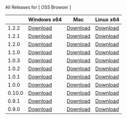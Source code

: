 All Releases for [ OSS Browser ]

  ||Windows x64| Mac |Linux x64|
  |-----|-----|---------|--------|
|1.2.2|[Download](http://luogc.oss-cn-hangzhou.aliyuncs.com/oss-browser-publish/1.2.2/oss-browser-win32-x64.zip) | [Download](http://luogc.oss-cn-hangzhou.aliyuncs.com/oss-browser-publish/1.2.2/oss-browser.dmg) | [Download](http://luogc.oss-cn-hangzhou.aliyuncs.com/oss-browser-publish/1.2.2/oss-browser-linux-x64.zip) |
|1.2.1|[Download](http://luogc.oss-cn-hangzhou.aliyuncs.com/oss-browser-publish/1.2.1/oss-browser-win32-x64.zip) | [Download](http://luogc.oss-cn-hangzhou.aliyuncs.com/oss-browser-publish/1.2.1/oss-browser.dmg) | [Download](http://luogc.oss-cn-hangzhou.aliyuncs.com/oss-browser-publish/1.2.1/oss-browser-linux-x64.zip) |
|1.2.0|[Download](http://luogc.oss-cn-hangzhou.aliyuncs.com/oss-browser-publish/1.2.0/oss-browser-win32-x64.zip) | [Download](http://luogc.oss-cn-hangzhou.aliyuncs.com/oss-browser-publish/1.2.0/oss-browser.dmg) | [Download](http://luogc.oss-cn-hangzhou.aliyuncs.com/oss-browser-publish/1.2.0/oss-browser-linux-x64.zip) |
|1.1.0|[Download](http://luogc.oss-cn-hangzhou.aliyuncs.com/oss-browser-publish/1.1.0/oss-browser-win32-x64.zip) | [Download](http://luogc.oss-cn-hangzhou.aliyuncs.com/oss-browser-publish/1.1.0/oss-browser.dmg) | [Download](http://luogc.oss-cn-hangzhou.aliyuncs.com/oss-browser-publish/1.1.0/oss-browser-linux-x64.zip) |
|1.0.3|[Download](http://luogc.oss-cn-hangzhou.aliyuncs.com/oss-browser-publish/1.0.3/oss-browser-win32-x64.zip) | [Download](http://luogc.oss-cn-hangzhou.aliyuncs.com/oss-browser-publish/1.0.3/oss-browser.dmg) | [Download](http://luogc.oss-cn-hangzhou.aliyuncs.com/oss-browser-publish/1.0.3/oss-browser-linux-x64.zip) |
|1.0.2|[Download](http://luogc.oss-cn-hangzhou.aliyuncs.com/oss-browser-publish/1.0.2/oss-browser-win32-x64.zip) | [Download](http://luogc.oss-cn-hangzhou.aliyuncs.com/oss-browser-publish/1.0.2/oss-browser.dmg) | [Download](http://luogc.oss-cn-hangzhou.aliyuncs.com/oss-browser-publish/1.0.2/oss-browser-linux-x64.zip) |
|1.0.1|[Download](http://luogc.oss-cn-hangzhou.aliyuncs.com/oss-browser-publish/1.0.1/oss-browser-win32-x64.zip) | [Download](http://luogc.oss-cn-hangzhou.aliyuncs.com/oss-browser-publish/1.0.1/oss-browser.dmg) | [Download](http://luogc.oss-cn-hangzhou.aliyuncs.com/oss-browser-publish/1.0.1/oss-browser-linux-x64.zip) |
|1.0.0|[Download](http://luogc.oss-cn-hangzhou.aliyuncs.com/oss-browser-publish/1.0.0/oss-browser-win32-x64.zip) | [Download](http://luogc.oss-cn-hangzhou.aliyuncs.com/oss-browser-publish/1.0.0/oss-browser.dmg) | [Download](http://luogc.oss-cn-hangzhou.aliyuncs.com/oss-browser-publish/1.0.0/oss-browser-linux-x64.zip) |
|0.10.0|[Download](http://luogc.oss-cn-hangzhou.aliyuncs.com/oss-browser-publish/0.10.0/oss-browser-win32-x64.zip) | [Download](http://luogc.oss-cn-hangzhou.aliyuncs.com/oss-browser-publish/0.10.0/oss-browser.dmg) | [Download](http://luogc.oss-cn-hangzhou.aliyuncs.com/oss-browser-publish/0.10.0/oss-browser-linux-x64.zip) |
|0.9.1|[Download](http://luogc.oss-cn-hangzhou.aliyuncs.com/oss-browser-publish/0.9.1/oss-browser-win32-x64.zip) | [Download](http://luogc.oss-cn-hangzhou.aliyuncs.com/oss-browser-publish/0.9.1/oss-browser.dmg) | [Download](http://luogc.oss-cn-hangzhou.aliyuncs.com/oss-browser-publish/0.9.1/oss-browser-linux-x64.zip) |
|0.9.0|[Download](http://luogc.oss-cn-hangzhou.aliyuncs.com/oss-browser-publish/0.9.0/oss-browser-win32-x64.zip) | [Download](http://luogc.oss-cn-hangzhou.aliyuncs.com/oss-browser-publish/0.9.0/oss-browser.dmg) | [Download](http://luogc.oss-cn-hangzhou.aliyuncs.com/oss-browser-publish/0.9.0/oss-browser-linux-x64.zip) |